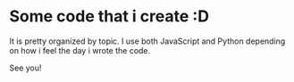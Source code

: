 # Some code that i create :D

It is pretty organized by topic. I use both JavaScript and Python depending on how i feel the day i wrote the code.

See you!